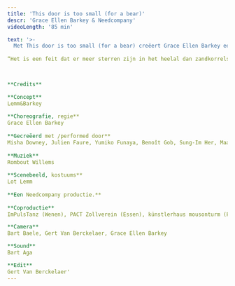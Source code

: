 ```yaml
---
title: 'This door is too small (for a bear)'
descr: 'Grace Ellen Barkey & Needcompany'
videoLength: '85 min'

text: '>-
  Met This door is too small (for a bear) creëert Grace Ellen Barkey een eigen vormentaal die bijdraagt naar haar zoektocht 'how to free your mind', naar datgene dat nog ondoorgrond is in de geest. Frank Zappa’s lijfspreuk “To me, absurdity is the only reality" is de rode draad doorheen deze voorstelling waarin Grace Ellen Barkey tussen het surrealistische en het psychedelische balanceert.  
  
“Het is een feit dat er meer sterren zijn in het heelal dan zandkorrels in de Sahara. Stel je voor dat alles kon spreken.  Wat een lawaai! Een onaardse soundscape! Bevrijd je gedachten! Internationale absurditeiten, universele illusies, kosmische desoriëntatie. Dat hebben we nodig om moeder aarde te laten draaien!” - Grace Ellen Barkey

‍

**Credits**

**Concept**  
Lemm&Barkey  
  
**Choreografie, regie**  
Grace Ellen Barkey  
  
**Gecreëerd met /performed door**  
Misha Downey, Julien Faure, Yumiko Funaya, Benoît Gob, Sung-Im Her, Maarten Seghers  
  
**Muziek**  
Rombout Willems  
  
**Scenebeeld, kostuums**  
Lot Lemm  
  
**Een Needcompany productie.**  
  
**Coproductie**  
ImPulsTanz (Wenen), PACT Zollverein (Essen), künstlerhaus mousonturm (Frankfurt)

**Camera**  
Bart Baele, Gert Van Berckelaer, Grace Ellen Barkey

**Sound**  
Bart Aga

**Edit**  
Gert Van Berckelaer'
---
```

